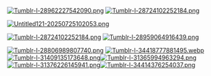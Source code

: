 [![Tumblr-l-28962227542090.png](https://i.postimg.cc/XNmck27F/Tumblr-l-28962227542090.png)](https://postimg.cc/Rq1HMLtV)
[![Tumblr-l-28724102252184.png](https://i.postimg.cc/KzVLQzFF/Tumblr-l-28724102252184.png)](https://postimg.cc/MM7vpzvr)

[![Untitled121-20250725102053.png](https://i.postimg.cc/90t7hhvw/Untitled121-20250725102053.png)](https://postimg.cc/m1kDY0ZT)

[![Tumblr-l-28724102252184.png](https://i.postimg.cc/KzVLQzFF/Tumblr-l-28724102252184.png)](https://postimg.cc/MM7vpzvr)
[![Tumblr-l-28959064916439.png](https://i.postimg.cc/ydNXvtZh/Tumblr-l-28959064916439.png)](https://postimg.cc/mc0HrdVh)



[![Tumblr-l-28806989807740.png](https://i.postimg.cc/fy6MppTS/Tumblr-l-28806989807740.png)](https://postimg.cc/JH5wBTXR)
[![Tumblr-l-34418777881495.webp](https://i.postimg.cc/JhmzRf3b/Tumblr-l-34418777881495.webp)](https://postimg.cc/nXRJkwPz)[![Tumblr-l-31409135173648.png](https://i.postimg.cc/k5nq0x9s/Tumblr-l-31409135173648.png)](https://postimg.cc/fVgGXSVS)[![Tumblr-l-31365994963294.png](https://i.postimg.cc/tTcbnw6v/Tumblr-l-31365994963294.png)](https://postimg.cc/MM1Nhsd1)[![Tumblr-l-31376226145941.png](https://i.postimg.cc/26ym6r1B/Tumblr-l-31376226145941.png)](https://postimg.cc/wtCn4Kc6)[![Tumblr-l-34414376254037.png](https://i.postimg.cc/fW3tqh8L/Tumblr-l-34414376254037.png)](https://postimg.cc/XXbYXtSS)